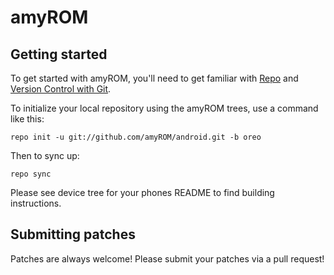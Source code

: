 amyROM
===========

Getting started
---------------

To get started with amyROM, you'll need to get
familiar with [Repo](https://source.android.com/source/using-repo.html) and [Version Control with Git](https://source.android.com/source/version-control.html).

To initialize your local repository using the amyROM trees, use a command like this:
```
repo init -u git://github.com/amyROM/android.git -b oreo
```
Then to sync up:
```
repo sync
```
Please see device tree for your phones README to find building instructions.


Submitting patches
------------------
Patches are always welcome! Please submit your patches via a pull request!
